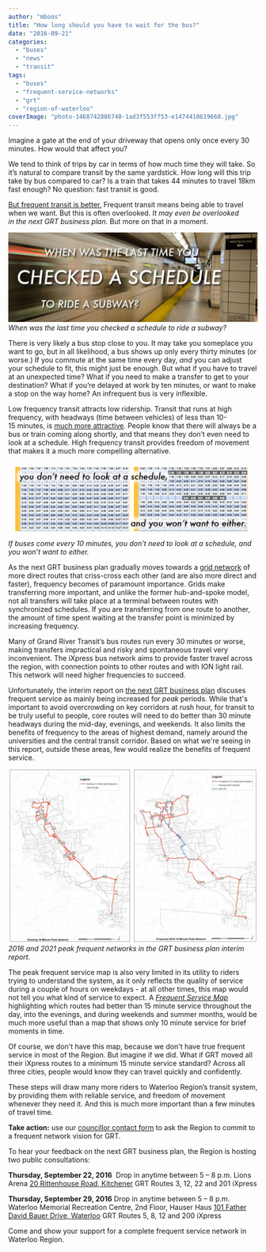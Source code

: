 ```yaml
---
author: "mboos"
title: "How long should you have to wait for the bus?"
date: "2016-09-21"
categories: 
  - "buses"
  - "news"
  - "transit"
tags: 
  - "buses"
  - "frequent-service-networks"
  - "grt"
  - "region-of-waterloo"
coverImage: "photo-1468742886740-1ad3f553ff53-e1474418619668.jpg"
---
```


Imagine a gate at the end of your driveway that opens only once every 30 minutes. How would that affect you?

We tend to think of trips by car in terms of how much time they will take. So it’s natural to compare transit by the same yardstick. How long will this trip take by bus compared to car? Is a train that takes 44 minutes to travel 18km fast enough? No question: fast transit is good.

[But frequent transit is better.](https://humantransit.org/2010/03/illusions-of-travel-time-in-transit-promotion.html) Frequent transit means being able to travel when we want. But this is often overlooked. _It may even be overlooked in the next GRT business plan._ But more on that in a moment.<!--more-->

[![](/images/subway-1024x368.jpg "When was the last time you checked a schedule to ride a subway?")](/images/subway.jpg)
*When was the last time you checked a schedule to ride a subway?*

There is very likely a bus stop close to you. It may take you someplace you want to go, but in all likelihood, a bus shows up only every thirty minutes (or worse.) If you commute at the same time every day, _and_ you can adjust your schedule to fit, this might just be enough. But what if you have to travel at an unexpected time? What if you need to make a transfer to get to your destination? What if you’re delayed at work by ten minutes, or want to make a stop on the way home? An infrequent bus is very inflexible.

Low frequency transit attracts low ridership. Transit that runs at high frequency, with headways (time between vehicles) of less than 10-15 minutes, is [much more attractive](https://humantransit.org/2011/12/how-frequent-is-freedom.html). People know that there will always be a bus or train coming along shortly, and that means they don’t even need to look at a schedule. High frequency transit provides freedom of movement that makes it a much more compelling alternative.

[![](/images/unspecified-1024x310.png "If buses come every 10 minutes, you don’t need to look at a schedule, and you won’t want to either.")](/images/unspecified.png)
*If buses come every 10 minutes, you don’t need to look at a schedule, and you won’t want to either.*

As the next GRT business plan gradually moves towards a [grid network](https://humantransit.org/2010/02/the-power-and-pleasure-of-grids.html) of more direct routes that criss-cross each other (and are also more direct and faster), frequency becomes of paramount importance. Grids make transferring more important, and unlike the former hub-and-spoke model, not all transfers will take place at a terminal between routes with synchronized schedules. If you are transferring from one route to another, the amount of time spent waiting at the transfer point is minimized by increasing frequency.

Many of Grand River Transit’s bus routes run every 30 minutes or worse, making transfers impractical and risky and spontaneous travel very inconvenient. The iXpress bus network aims to provide faster travel across the region, with connection points to other routes and with ION light rail. This network will need higher frequencies to succeed.

Unfortunately, the interim report on [the next GRT business plan](/blog/2016/08/23/whats-in-store-for-grand-river-transit/) discuses frequent service as mainly being increased for _peak_ periods. While that's important to avoid overcrowding on key corridors at rush hour, for transit to be truly useful to people, core routes will need to do better than 30 minute headways during the mid-day, evenings, and weekends. It also limits the benefits of frequency to the areas of highest demand, namely around the universities and the central transit corridor. Based on what we're seeing in this report, outside these areas, few would realize the benefits of frequent service.

[![](/images/peak-1024x715.png "2016 and 2021 peak frequent networks")](/images/peak.png)
*2016 and 2021 peak frequent networks in the GRT business plan interim report.*

The peak frequent service map is also very limited in its utility to riders trying to understand the system, as it only reflects the quality of service during a couple of hours on weekdays - at all other times, this map would not tell you what kind of service to expect. A [_Frequent Service Map_](https://humantransit.org/2010/08/basics-the-case-for-frequency-mapping.html) highlighting which routes had better than 15 minute service throughout the day, into the evenings, and during weekends and summer months, would be much more useful than a map that shows only 10 minute service for brief moments in time.

Of course, we don't have this map, because we don't have true frequent service in most of the Region. But imagine if we did. What if GRT moved all their iXpress routes to a minimum 15 minute service standard? Across all three cities, people would know they can travel quickly and confidently.

These steps will draw many more riders to Waterloo Region’s transit system, by providing them with reliable service, and freedom of movement whenever they need it. And this is much more important than a few minutes of travel time.

**Take action:** use our [councillor contact form](https://contact.tritag.ca/budget2017/) to ask the Region to commit to a frequent network vision for GRT.

To hear your feedback on the next GRT business plan, the Region is hosting two public consultations:

**Thursday, September 22, 2016**  Drop in anytime between 5 – 8 p.m. Lions Arena [20 Rittenhouse Road, Kitchener](https://goo.gl/maps/PBHRoBW1K7u "Open new window to view directions to 20 Rittenhouse Road in Kitchener") GRT Routes 3, 12, 22 and 201 iXpress

**Thursday, September 29, 2016** Drop in anytime between 5 – 8 p.m. Waterloo Memorial Recreation Centre, 2nd Floor, Hauser Haus [101 Father David Bauer Drive, Waterloo](https://goo.gl/maps/fThsTbhWdmA2 "Open new window to view directions to 101 Father David Bauer Drive, Waterloo") GRT Routes 5, 8, 12 and 200 iXpress

Come and show your support for a complete frequent service network in Waterloo Region.
